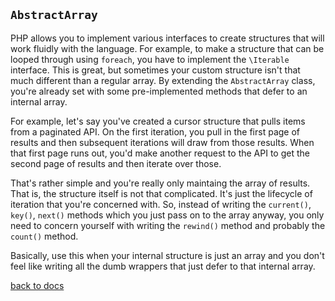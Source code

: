 ## `AbstractArray`

PHP allows you to implement various interfaces to create structures that will work fluidly with the language. For example, to make a structure that can be looped through using `foreach`, you have to implement the `\Iterable` interface. This is great, but sometimes your custom structure isn't that much different than a regular array. By extending the `AbstractArray` class, you're already set with some pre-implemented methods that defer to an internal array.

For example, let's say you've created a cursor structure that pulls items from a paginated API. On the first iteration, you pull in the first page of results and then subsequent iterations will draw from those results. When that first page runs out, you'd make another request to the API to get the second page of results and then iterate over those. 

That's rather simple and you're really only maintaing the array of results. That is, the structure itself is not that complicated. It's just the lifecycle of iteration that you're concerned with. So, instead of writing the `current()`, `key()`, `next()` methods which you just pass on to the array anyway, you only need to concern yourself with writing the `rewind()` method and probably the `count()` method. 

Basically, use this when your internal structure is just an array and you don't feel like writing all the dumb wrappers that just defer to that internal array.

[back to docs](.)
